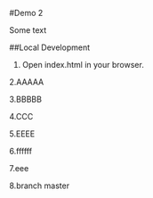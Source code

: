 #Demo 2

Some text 

##Local Development

1. Open index.html in your browser.

2.AAAAA

3.BBBBB

4.CCC

5.EEEE

6.ffffff

7.eee

8.branch master